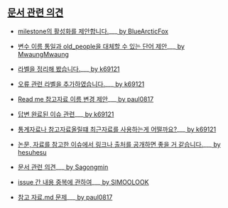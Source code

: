 ## [문서 관련 의견](https://github.com/pwjdgus/Data_Analytics_for_Age_friendly_busan/labels/%EB%AC%B8%EC%84%9C%20%EA%B4%80%EB%A0%A8%20%EC%9D%98%EA%B2%AC)

- [milestone의 활성화를 제안합니다.](https://github.com/pwjdgus/Data_Analytics_for_Age_friendly_busan/issues/122)___[ by BlueArcticFox](https://github.com/BlueArcticFox)

- [변수 이름 통일과 old_people을 대체할 수 있는 단어 제안](https://github.com/pwjdgus/Data_Analytics_for_Age_friendly_busan/issues/123)___[ by MwaungMwaung](https://github.com/MwaungMwaung)

- [라벨을 정리해 봤습니다.](https://github.com/pwjdgus/Data_Analytics_for_Age_friendly_busan/issues/170)___[ by k69121](https://github.com/k69121)

- [오류 관련 라벨을 추가하였습니다.](https://github.com/pwjdgus/Data_Analytics_for_Age_friendly_busan/issues/173)___[ by k69121](https://github.com/k69121)

- [Read me 참고자료 이름 변경 제안](https://github.com/pwjdgus/Data_Analytics_for_Age_friendly_busan/issues/174)___[ by paul0817](https://github.com/paul0817)

- [답변 완료된 이슈 관련](https://github.com/pwjdgus/Data_Analytics_for_Age_friendly_busan/issues/175)___[ by k69121](https://github.com/k69121)

- [통계자료나 참고자료올릴떄 최근자료를 사용하는게 어떨까요?](https://github.com/pwjdgus/Data_Analytics_for_Age_friendly_busan/issues/189)___[ by k69121](https://github.com/k69121)

- [논문, 자료를 참고한 이슈에서 링크나 출처를 공개하면 좋을 거 같습니다.](https://github.com/pwjdgus/Data_Analytics_for_Age_friendly_busan/issues/213)___[ by hesuhesu](https://github.com/hesuhesu)

- [문서 관련 의견](https://github.com/pwjdgus/Data_Analytics_for_Age_friendly_busan/issues/214)___[ by Sagongmin](https://github.com/Sagongmin)

- [issue 간 내용 중복에 관하여](https://github.com/pwjdgus/Data_Analytics_for_Age_friendly_busan/issues/218https://github.com/pwjdgus/Data_Analytics_for_Age_friendly_busan/issues/225)___[ by SIMOOLOOK](https://github.com/SIMOOLOOK)

- [참고 자료.md 문제](https://github.com/pwjdgus/Data_Analytics_for_Age_friendly_busan/issues/225)___[ by paul0817](https://github.com/paul0817)

